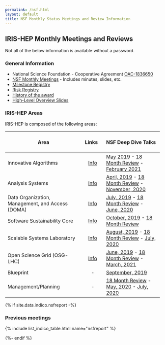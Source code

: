 ```yaml
---
permalink: /nsf.html
layout: default
title: NSF Monthly Status Meetings and Review Information
---
```

## IRIS-HEP Monthly Meetings and Reviews

Not all of the below information is available without a password.

### General Information

* National Science Foundation - Cooperative Agreement [OAC-1836650](https://www.nsf.gov/awardsearch/showAward?AWD_ID=1836650)
* [NSF Monthly Meetings](https://indico.cern.ch/category/11204/) - Includes minutes, slides, etc.
* [Milestone Registry](https://view.monday.com/961739797-a12769f13af02d67084ed68776b46030?r=use1)
* [Risk Registry](https://docs.google.com/spreadsheets/d/11oyGUEew_UT4M67QkQtOJqwvXdjVV_FreDX3qaJJKD8/edit#gid=0)
* [History of the award](about/overview)
* [High-Level Overview Slides](https://docs.google.com/presentation/d/1FOkTKZbzyEPAzhZ5TNaxB3Gkqs1VzzS9CNXdNuJhx9Y/edit#slide=id.g450ed9a7a4_0_5)

### IRIS-HEP Areas
IRIS-HEP is composed of the following areas:

| Area | &nbsp; &nbsp; &nbsp; Links &nbsp; &nbsp; &nbsp;| NSF Deep Dive Talks |
| ---- | :-------------: | :----- |
| Innovative Algorithms | [Info](ia) | [May 2019](https://indico.cern.ch/event/818460/contributions/3418066/attachments/1840620/3022159/InnovativeAlgorithms_May_2019_3.pdf) - [18 Month Review](https://indico.cern.ch/event/855317/contributions/3671710/attachments/1991811/3327873/IA_Feb27_v4.pdf) - [February 2021](https://indico.cern.ch/event/1004475/contributions/4225574/attachments/2188164/3697577/IRIS-HEP_NSF-210210.pptx-2.pdf) |
| Analysis Systems | [Info](as) | [April, 2019](https://indico.cern.ch/event/809187/contributions/3371163/attachments/1827920/2992539/IRIS_AS_overview_for_NSF-5.pdf) - [18 Month Review](https://indico.cern.ch/event/855317/contributions/3671707/attachments/1992231/3327117/IRIS-HEP-AS-NSF-Review-02-17-2020-v2.pdf) - [November, 2020](https://indico.cern.ch/event/976589/contributions/4112981/attachments/2145978/3617153/IRIS-HEP-Analysis-Systems-Deep-Dive-Nov-2020.pdf)|
| Data Organization, Management, and Access (DOMA) | [Info](doma) | [July, 2019](https://indico.cern.ch/event/834056/contributions/3495279/attachments/1877464/3092137/IRIS-HEP-DOMA-NSF.pdf) - [18 Month Review](https://indico.cern.ch/event/855317/contributions/3671708/attachments/1991549/3327109/Focus_Area_-_DOMA_Overview_-_v2.pdf) - [June, 2020](https://indico.cern.ch/event/930393/contributions/3910859/attachments/2059248/3462351/DOMA_-_NSF_Update.pdf) |
| Software Sustainability Core | [Info](ssc) | [October, 2019](https://indico.cern.ch/event/846091/contributions/3553452/attachments/1921731/3179258/IRIS-HEP_NSF_SSC_9Oct_2019.pdf) - [18 Month Review](https://indico.cern.ch/event/855317/contributions/3671712/attachments/1992118/3328544/Final_Malik_SSC_NSF_Feb_2020.pdf) |
| Scalable Systems Laboratory | [Info](ssl) | [August, 2019](https://indico.cern.ch/event/839481/contributions/3521577/attachments/1893314/3122869/2019.08.14_IRIS-HEP_SSL_for_NSF.pdf) - [18 Month Review](https://indico.cern.ch/event/855317/contributions/3671711/attachments/1992054/3321846/2020-nsf-ref-ssl-v1.pptx.pdf) - [July, 2020](https://indico.cern.ch/event/938625/contributions/3943457/attachments/2074581/3483390/2020.07.15_SSL_Y3_Deep_Dive_for_NSF.pdf) |
| Open Science Grid (OSG-LHC) | [Info](osglhc) | [June, 2019](https://indico.cern.ch/event/820235/contributions/3428170/attachments/1861231/3058984/OSG-LHCforNSFJune12th2019.pdf) - [18 Month Review](https://indico.cern.ch/event/855317/contributions/3671709/attachments/1992228/3325449/osg-lhc.pdf) - [March, 2021](https://indico.cern.ch/event/1004476/contributions/4263554/attachments/2205659/3732176/OSG-LHCforNSFMarch10th2021.pdf) |
| Blueprint | - | [September, 2019](https://indico.cern.ch/event/846090/contributions/3553448/attachments/1910668/3158862/NSF_Area_Report-Blueprint_Activity.pdf) |
| Management/Planning | - | [18 Month Review](https://indico.cern.ch/event/855317/contributions/3671702/attachments/1992234/3327748/IRIS-HEP-18-Month-Overview-v2.pdf) - [May, 2020](https://indico.cern.ch/event/918410/contributions/3862357/attachments/2037255/3411333/IRIS-HEP_Fellows_and_PEP_Planning_NSF_Meeting_13-May-2020_.pdf) - [July, 2020](https://indico.cern.ch/event/938625/contributions/3947250/attachments/2074844/3483882/IRIS-HEP-July2020-NSF-Meeting.pdf) |

{% if site.data.indico.nsfreport -%}
### Previous meetings

{% include list_indico_table.html name="nsfreport" %}

{%- endif %}

